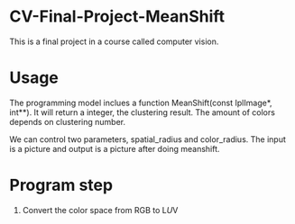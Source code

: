 # CV-Final-Project-MeanShift
This is a final project in a course called computer vision.
# Usage
The programming model inclues a function MeanShift(const IplImage*, int**). It will return a integer, the clustering result. The amount of colors depends on clustering number.

We can control two parameters, spatial_radius and color_radius. The input is a picture and output is a picture after doing meanshift.
# Program step
1. Convert the color space from RGB to L*U*V
